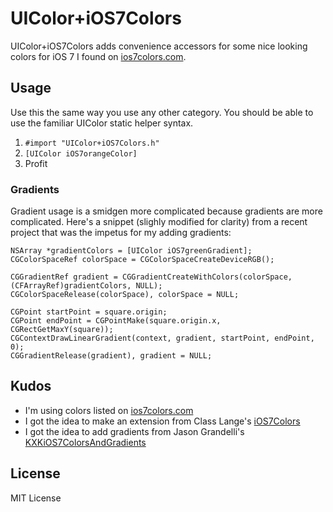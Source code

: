 # UIColor+iOS7Colors

UIColor+iOS7Colors adds convenience accessors for some nice looking colors for iOS 7 I found
on [ios7colors.com](http://ios7colors.com).

## Usage

Use this the same way you use any other category.  You should be able to use the familiar UIColor static
helper syntax.
  
1. `#import "UIColor+iOS7Colors.h"`
2. `[UIColor iOS7orangeColor]`
3. Profit

### Gradients

Gradient usage is a smidgen more complicated because gradients are more complicated.  Here's a snippet (slighly modified
for clarity) from a recent project that was the impetus for my adding gradients:

    NSArray *gradientColors = [UIColor iOS7greenGradient];
    CGColorSpaceRef colorSpace = CGColorSpaceCreateDeviceRGB();
        
    CGGradientRef gradient = CGGradientCreateWithColors(colorSpace, (CFArrayRef)gradientColors, NULL);
    CGColorSpaceRelease(colorSpace), colorSpace = NULL;
        
    CGPoint startPoint = square.origin;
    CGPoint endPoint = CGPointMake(square.origin.x, CGRectGetMaxY(square));
    CGContextDrawLinearGradient(context, gradient, startPoint, endPoint, 0);
    CGGradientRelease(gradient), gradient = NULL;

## Kudos

* I'm using colors listed on [ios7colors.com](http://ios7colors.com)
* I got the idea to make an extension from Class Lange's [iOS7Colors](https://github.com/claaslange/iOS7Colors)
* I got the idea to add gradients from Jason Grandelli's [KXKiOS7ColorsAndGradients](https://github.com/jgrandelli/KXKiOS7ColorsAndGradients)

## License

MIT License
